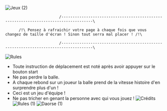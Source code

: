 
![Jeux (2)](https://github.com/Daosre/Pong-Brothers/assets/161069654/d1cc4808-a23e-4be4-a0e9-7e30e154aa09)

                            /------------------------------------------------------------------------------------\
                                    
          /!\ Pensez à rafraichir votre page à chaque fois que vous changez de taille d'écran ! Sinon tout serra mal placer ! /!\
                  
                            /------------------------------------------------------------------------------------\

![Rules](https://github.com/Daosre/Pong-Brothers/assets/161069654/021f5128-ffa9-4fe5-9598-99a8c34500d7)

  - Toute instruction de déplacement est noté après avoir appuyer sur le bouton start
  - Ne pas perdre la balle.
  - A chaque rebond sur un joueur la balle prend de la vitesse histoire d'en surprendre plus d'un !
  - Ceci est un jeu d'équipe !
  - Ne pas tricher en genant la personne avec qui vous jouez !
![Crédits](https://github.com/Daosre/Pong-Brothers/assets/161069654/37f42b28-7611-4749-88e4-c0907458d1e6)
![Rules (1)](https://github.com/Daosre/Pong-Brothers/assets/161069654/f89c2e0a-0af2-486c-b8d3-22847d891ffb)
![Daorse (1)](https://github.com/Daosre/Pong-Brothers/assets/161069654/41737003-27ff-4463-a8a4-d1be843b131c)

